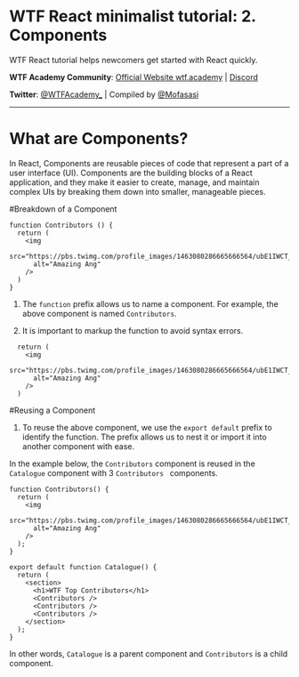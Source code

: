 # WTF React minimalist tutorial: 2. Components

WTF React tutorial helps newcomers get started with React quickly.

**WTF Academy Community**: [Official Website wtf.academy](https://wtf.academy) | [Discord](https://discord.gg/5akcruXrsk)

**Twitter**: [@WTFAcademy_](https://twitter.com/WTFAcademy_) | Compiled by [@Mofasasi](https://twitter.com/mofasasi)

---

# What are Components?

In React, Components are reusable pieces of code that represent a part of a user interface (UI). Components are the building blocks of a React application, and they make it easier to create, manage, and maintain complex UIs by breaking them down into smaller, manageable pieces.

#Breakdown of a Component

```
function Contributors () {
  return (
    <img
      src="https://pbs.twimg.com/profile_images/1463080286665666564/ubE1IWCT_400x400.jpg"
      alt="Amazing Ang"
    />
  )
}
```

1. The `function` prefix allows us to name a component. For example, the above component is named `Contributors`. 

2. It is important to markup the function to avoid syntax errors.

```
  return (
    <img
      src="https://pbs.twimg.com/profile_images/1463080286665666564/ubE1IWCT_400x400.jpg"
      alt="Amazing Ang"
    />
  )
```

#Reusing a Component

1. To reuse the above component, we use the `export default` prefix to identify the function. The prefix allows us to nest it or import it into another component with ease. 

In the example below, the `Contributors` component is reused in the `Catalogue` component with 3 `Contributors ` components. 

```
function Contributors() {
  return (
    <img
      src="https://pbs.twimg.com/profile_images/1463080286665666564/ubE1IWCT_400x400.jpg"
      alt="Amazing Ang"
    />
  );
}

export default function Catalogue() {
  return (
    <section>
      <h1>WTF Top Contributors</h1>
      <Contributors />
      <Contributors />
      <Contributors />
    </section>
  );
}
```
In other words, `Catalogue` is a parent component and `Contributors` is a child component. 
